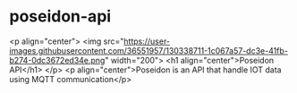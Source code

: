 # poseidon-api
&lt;p align="center">   &lt;img src="https://user-images.githubusercontent.com/36551957/130338711-1c067a57-dc3e-41fb-b274-0dc3672ed34e.png" width="200">   &lt;h1 align="center">Poseidon API&lt;/h1> &lt;/p> &lt;p align="center">Poseidon is an API that handle IOT data using MQTT communication&lt;/p>
